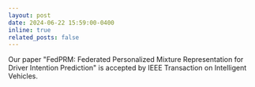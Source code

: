 ```yaml
---
layout: post
date: 2024-06-22 15:59:00-0400
inline: true
related_posts: false
---
```


Our paper "FedPRM: Federated Personalized Mixture Representation for Driver Intention Prediction" is accepted by IEEE Transaction on Intelligent Vehicles.
